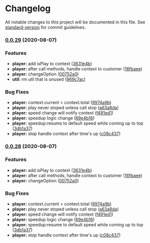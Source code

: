 # Changelog

All notable changes to this project will be documented in this file. See [standard-version](https://github.com/conventional-changelog/standard-version) for commit guidelines.

### [0.0.29](https://github.com/youkaisteve/oddment/compare/v0.0.18...v0.0.29) (2020-08-07)


### Features

* **player:** add isPlay to context ([3631e4b](https://github.com/youkaisteve/oddment/commit/3631e4b17ad3aa12fc0fa1f4e0a0f34e083389c9))
* **player:** after call methods, handle context to customer ([16fbaee](https://github.com/youkaisteve/oddment/commit/16fbaee7fe5bef8cb057a2e1f22eb71c047f3339))
* **player:** changeOption ([00752a0](https://github.com/youkaisteve/oddment/commit/00752a0c15d787a2d1f990e9832476d3a31c8d6a))
* **util:** rm util that is unused ([969c7ac](https://github.com/youkaisteve/oddment/commit/969c7ace3d3d40b2d7def7fa82edf7253be34484))


### Bug Fixes

* **player:** context.current > context.total ([9974a9b](https://github.com/youkaisteve/oddment/commit/9974a9bc2acf9b491f5d4d933cccda955661a430))
* **player:** play never stoped unless call stop ([a63a8da](https://github.com/youkaisteve/oddment/commit/a63a8da78e73f95a1a086be4277caa7df40010c0))
* **player:** speed change will notify context ([f491ed1](https://github.com/youkaisteve/oddment/commit/f491ed1ea1581539e0dcdb96690abc3862ce0e51))
* **player:** speedup logic change ([69e4b16](https://github.com/youkaisteve/oddment/commit/69e4b16f84b0120ee2e8bcf61879008567ce4996))
* **player:** speedup:resume to default speed while coming up to top ([3db1a37](https://github.com/youkaisteve/oddment/commit/3db1a377ffeada9231397299b9967633873f7854))
* **player:** stop handle context after time's up ([c08c437](https://github.com/youkaisteve/oddment/commit/c08c437337dfdafd210a006dba174ad05cee43ee))

### [0.0.28](https://github.com/youkaisteve/oddment/compare/v0.0.18...v0.0.28) (2020-08-07)


### Features

* **player:** add isPlay to context ([3631e4b](https://github.com/youkaisteve/oddment/commit/3631e4b17ad3aa12fc0fa1f4e0a0f34e083389c9))
* **player:** after call methods, handle context to customer ([16fbaee](https://github.com/youkaisteve/oddment/commit/16fbaee7fe5bef8cb057a2e1f22eb71c047f3339))
* **player:** changeOption ([00752a0](https://github.com/youkaisteve/oddment/commit/00752a0c15d787a2d1f990e9832476d3a31c8d6a))


### Bug Fixes

* **player:** context.current > context.total ([9974a9b](https://github.com/youkaisteve/oddment/commit/9974a9bc2acf9b491f5d4d933cccda955661a430))
* **player:** play never stoped unless call stop ([a63a8da](https://github.com/youkaisteve/oddment/commit/a63a8da78e73f95a1a086be4277caa7df40010c0))
* **player:** speed change will notify context ([f491ed1](https://github.com/youkaisteve/oddment/commit/f491ed1ea1581539e0dcdb96690abc3862ce0e51))
* **player:** speedup logic change ([69e4b16](https://github.com/youkaisteve/oddment/commit/69e4b16f84b0120ee2e8bcf61879008567ce4996))
* **player:** speedup:resume to default speed while coming up to top ([3db1a37](https://github.com/youkaisteve/oddment/commit/3db1a377ffeada9231397299b9967633873f7854))
* **player:** stop handle context after time's up ([c08c437](https://github.com/youkaisteve/oddment/commit/c08c437337dfdafd210a006dba174ad05cee43ee))
